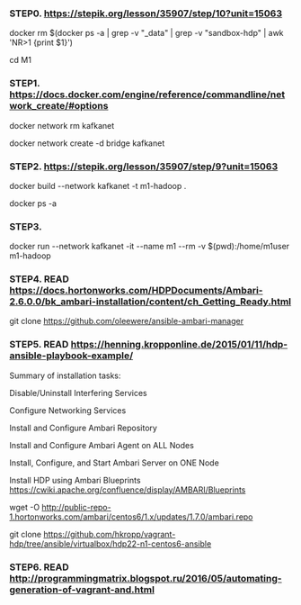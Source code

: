 ### STEP0. https://stepik.org/lesson/35907/step/10?unit=15063

docker rm  $(docker ps -a | grep -v "_data" | grep -v "sandbox-hdp" | awk 'NR>1 {print $1}')

cd M1

### STEP1. https://docs.docker.com/engine/reference/commandline/network_create/#options

docker network rm kafkanet

docker network create -d bridge kafkanet

### STEP2. https://stepik.org/lesson/35907/step/9?unit=15063

docker build --network kafkanet -t m1-hadoop .

docker ps -a

### STEP3.

docker run --network kafkanet -it --name m1 --rm -v $(pwd):/home/m1user m1-hadoop

### STEP4. READ https://docs.hortonworks.com/HDPDocuments/Ambari-2.6.0.0/bk_ambari-installation/content/ch_Getting_Ready.html

git clone https://github.com/oleewere/ansible-ambari-manager

### STEP5. READ https://henning.kropponline.de/2015/01/11/hdp-ansible-playbook-example/

Summary of installation tasks:

Disable/Uninstall Interfering Services

Configure Networking Services

Install and Configure Ambari Repository

Install and Configure Ambari Agent on ALL Nodes

Install, Configure, and Start Ambari Server on ONE Node

Install HDP using Ambari Blueprints https://cwiki.apache.org/confluence/display/AMBARI/Blueprints

wget -O http://public-repo-1.hortonworks.com/ambari/centos6/1.x/updates/1.7.0/ambari.repo

git clone https://github.com/hkropp/vagrant-hdp/tree/ansible/virtualbox/hdp22-n1-centos6-ansible

### STEP6. READ http://programmingmatrix.blogspot.ru/2016/05/automating-generation-of-vagrant-and.html

